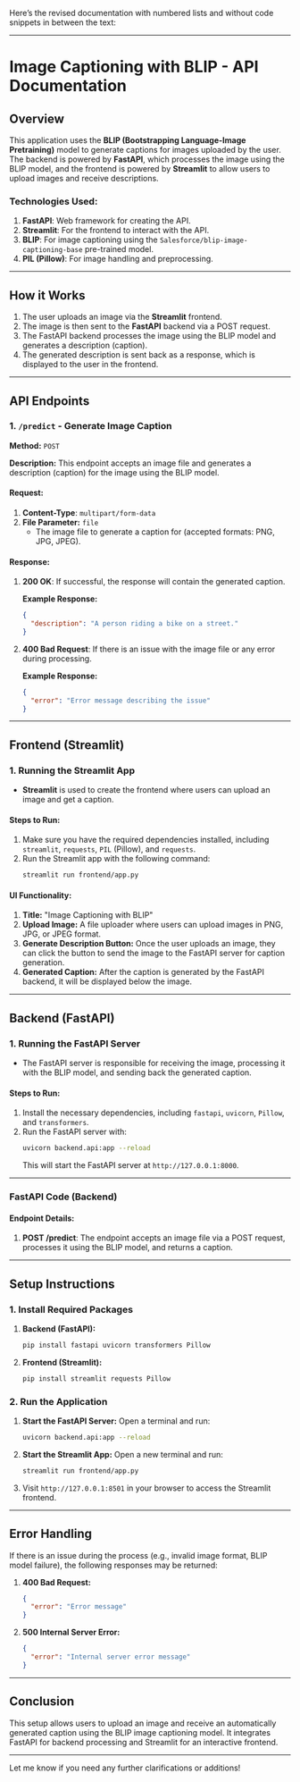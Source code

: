 Here’s the revised documentation with numbered lists and without code snippets in between the text:

---

# **Image Captioning with BLIP - API Documentation**

## **Overview**

This application uses the **BLIP (Bootstrapping Language-Image Pretraining)** model to generate captions for images uploaded by the user. The backend is powered by **FastAPI**, which processes the image using the BLIP model, and the frontend is powered by **Streamlit** to allow users to upload images and receive descriptions.

### **Technologies Used:**
1. **FastAPI**: Web framework for creating the API.
2. **Streamlit**: For the frontend to interact with the API.
3. **BLIP**: For image captioning using the `Salesforce/blip-image-captioning-base` pre-trained model.
4. **PIL (Pillow)**: For image handling and preprocessing.

---

## **How it Works**

1. The user uploads an image via the **Streamlit** frontend.
2. The image is then sent to the **FastAPI** backend via a POST request.
3. The FastAPI backend processes the image using the BLIP model and generates a description (caption).
4. The generated description is sent back as a response, which is displayed to the user in the frontend.

---

## **API Endpoints**

### **1. `/predict` - Generate Image Caption**

**Method:** `POST`

**Description:** This endpoint accepts an image file and generates a description (caption) for the image using the BLIP model.

#### **Request:**
1. **Content-Type**: `multipart/form-data`
2. **File Parameter:** `file`
   - The image file to generate a caption for (accepted formats: PNG, JPG, JPEG).

#### **Response:**
1. **200 OK**: If successful, the response will contain the generated caption.
  
   **Example Response:**
   ```json
   {
     "description": "A person riding a bike on a street."
   }
   ```

2. **400 Bad Request**: If there is an issue with the image file or any error during processing.
  
   **Example Response:**
   ```json
   {
     "error": "Error message describing the issue"
   }
   ```

---

## **Frontend (Streamlit)**

### **1. Running the Streamlit App**

- **Streamlit** is used to create the frontend where users can upload an image and get a caption.

#### **Steps to Run:**
1. Make sure you have the required dependencies installed, including `streamlit`, `requests`, `PIL` (Pillow), and `requests`.
2. Run the Streamlit app with the following command:
   ```bash
   streamlit run frontend/app.py
   ```

#### **UI Functionality:**
1. **Title:** "Image Captioning with BLIP"
2. **Upload Image:** A file uploader where users can upload images in PNG, JPG, or JPEG format.
3. **Generate Description Button:** Once the user uploads an image, they can click the button to send the image to the FastAPI server for caption generation.
4. **Generated Caption:** After the caption is generated by the FastAPI backend, it will be displayed below the image.

---

## **Backend (FastAPI)**

### **1. Running the FastAPI Server**

- The FastAPI server is responsible for receiving the image, processing it with the BLIP model, and sending back the generated caption.

#### **Steps to Run:**
1. Install the necessary dependencies, including `fastapi`, `uvicorn`, `Pillow`, and `transformers`.
2. Run the FastAPI server with:
   ```bash
   uvicorn backend.api:app --reload
   ```
   This will start the FastAPI server at `http://127.0.0.1:8000`.

---

### **FastAPI Code (Backend)**

#### **Endpoint Details:**
1. **POST /predict**: The endpoint accepts an image file via a POST request, processes it using the BLIP model, and returns a caption.

---

## **Setup Instructions**

### **1. Install Required Packages**

1. **Backend (FastAPI):**
   ```bash
   pip install fastapi uvicorn transformers Pillow
   ```

2. **Frontend (Streamlit):**
   ```bash
   pip install streamlit requests Pillow
   ```

### **2. Run the Application**

1. **Start the FastAPI Server:**
   Open a terminal and run:
   ```bash
   uvicorn backend.api:app --reload
   ```

2. **Start the Streamlit App:**
   Open a new terminal and run:
   ```bash
   streamlit run frontend/app.py
   ```

3. Visit `http://127.0.0.1:8501` in your browser to access the Streamlit frontend.

---

## **Error Handling**

If there is an issue during the process (e.g., invalid image format, BLIP model failure), the following responses may be returned:

1. **400 Bad Request:**
   ```json
   {
     "error": "Error message"
   }
   ```

2. **500 Internal Server Error:**
   ```json
   {
     "error": "Internal server error message"
   }
   ```

---

## **Conclusion**

This setup allows users to upload an image and receive an automatically generated caption using the BLIP image captioning model. It integrates FastAPI for backend processing and Streamlit for an interactive frontend.

---

Let me know if you need any further clarifications or additions!
